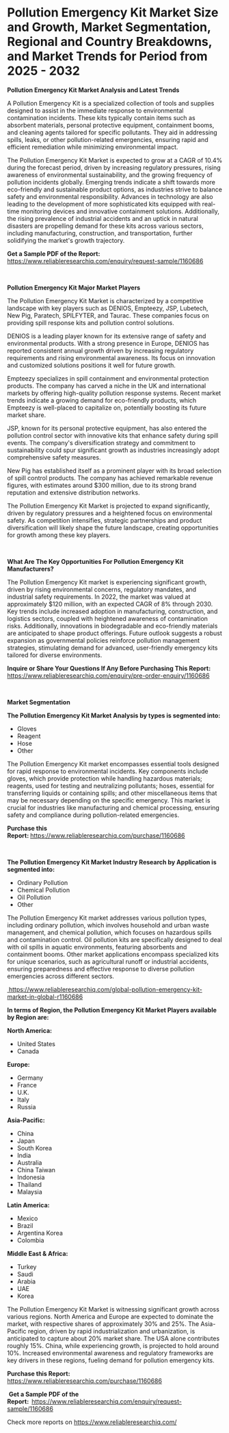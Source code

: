 <p><h1>Pollution Emergency Kit Market Size and Growth, Market Segmentation, Regional and Country Breakdowns, and Market Trends for Period from 2025 -  2032</h1></p><p><strong>Pollution Emergency Kit Market Analysis and Latest Trends</strong></p>
<p><p>A Pollution Emergency Kit is a specialized collection of tools and supplies designed to assist in the immediate response to environmental contamination incidents. These kits typically contain items such as absorbent materials, personal protective equipment, containment booms, and cleaning agents tailored for specific pollutants. They aid in addressing spills, leaks, or other pollution-related emergencies, ensuring rapid and efficient remediation while minimizing environmental impact.</p><p>The Pollution Emergency Kit Market is expected to grow at a CAGR of 10.4% during the forecast period, driven by increasing regulatory pressures, rising awareness of environmental sustainability, and the growing frequency of pollution incidents globally. Emerging trends indicate a shift towards more eco-friendly and sustainable product options, as industries strive to balance safety and environmental responsibility. Advances in technology are also leading to the development of more sophisticated kits equipped with real-time monitoring devices and innovative containment solutions. Additionally, the rising prevalence of industrial accidents and an uptick in natural disasters are propelling demand for these kits across various sectors, including manufacturing, construction, and transportation, further solidifying the market's growth trajectory.</p></p>
<p><strong>Get a Sample PDF of the Report:&nbsp;</strong> <a href="https://www.reliableresearchiq.com/enquiry/request-sample/1160686?utm_campaign=2301&utm_medium=2&utm_source=Github&utm_content=ia&utm_term=22032025&utm_id=pollution-emergency-kit">https://www.reliableresearchiq.com/enquiry/request-sample/1160686</a></p>
<p>&nbsp;</p>
<p><strong>Pollution Emergency Kit Major Market Players</strong></p>
<p><p>The Pollution Emergency Kit Market is characterized by a competitive landscape with key players such as DENIOS, Empteezy, JSP, Lubetech, New Pig, Paratech, SPILFYTER, and Taurac. These companies focus on providing spill response kits and pollution control solutions. </p><p>DENIOS is a leading player known for its extensive range of safety and environmental products. With a strong presence in Europe, DENIOS has reported consistent annual growth driven by increasing regulatory requirements and rising environmental awareness. Its focus on innovation and customized solutions positions it well for future growth.</p><p>Empteezy specializes in spill containment and environmental protection products. The company has carved a niche in the UK and international markets by offering high-quality pollution response systems. Recent market trends indicate a growing demand for eco-friendly products, which Empteezy is well-placed to capitalize on, potentially boosting its future market share.</p><p>JSP, known for its personal protective equipment, has also entered the pollution control sector with innovative kits that enhance safety during spill events. The company's diversification strategy and commitment to sustainability could spur significant growth as industries increasingly adopt comprehensive safety measures.</p><p>New Pig has established itself as a prominent player with its broad selection of spill control products. The company has achieved remarkable revenue figures, with estimates around $300 million, due to its strong brand reputation and extensive distribution networks.</p><p>The Pollution Emergency Kit Market is projected to expand significantly, driven by regulatory pressures and a heightened focus on environmental safety. As competition intensifies, strategic partnerships and product diversification will likely shape the future landscape, creating opportunities for growth among these key players.</p></p>
<p>&nbsp;</p>
<p><strong>What Are The Key Opportunities For Pollution Emergency Kit Manufacturers?</strong></p>
<p><p>The Pollution Emergency Kit market is experiencing significant growth, driven by rising environmental concerns, regulatory mandates, and industrial safety requirements. In 2022, the market was valued at approximately $120 million, with an expected CAGR of 8% through 2030. Key trends include increased adoption in manufacturing, construction, and logistics sectors, coupled with heightened awareness of contamination risks. Additionally, innovations in biodegradable and eco-friendly materials are anticipated to shape product offerings. Future outlook suggests a robust expansion as governmental policies reinforce pollution management strategies, stimulating demand for advanced, user-friendly emergency kits tailored for diverse environments.</p></p>
<p><strong>Inquire or Share Your Questions If Any Before Purchasing This Report:</strong> <a href="https://www.reliableresearchiq.com/enquiry/pre-order-enquiry/1160686?utm_campaign=2301&utm_medium=2&utm_source=Github&utm_content=ia&utm_term=22032025&utm_id=pollution-emergency-kit">https://www.reliableresearchiq.com/enquiry/pre-order-enquiry/1160686</a></p>
<p>&nbsp;</p>
<p><strong>Market Segmentation</strong></p>
<p><strong>The Pollution Emergency Kit Market Analysis by types is segmented into:</strong></p>
<p><ul><li>Gloves</li><li>Reagent</li><li>Hose</li><li>Other</li></ul></p>
<p><p>The Pollution Emergency Kit market encompasses essential tools designed for rapid response to environmental incidents. Key components include gloves, which provide protection while handling hazardous materials; reagents, used for testing and neutralizing pollutants; hoses, essential for transferring liquids or containing spills; and other miscellaneous items that may be necessary depending on the specific emergency. This market is crucial for industries like manufacturing and chemical processing, ensuring safety and compliance during pollution-related emergencies.</p></p>
<p><strong>Purchase this Report:&nbsp;</strong><a href="https://www.reliableresearchiq.com/purchase/1160686?utm_campaign=2301&utm_medium=2&utm_source=Github&utm_content=ia&utm_term=22032025&utm_id=pollution-emergency-kit">https://www.reliableresearchiq.com/purchase/1160686</a></p>
<p>&nbsp;</p>
<p><strong>The Pollution Emergency Kit Market Industry Research by Application is segmented into:</strong></p>
<p><ul><li>Ordinary Pollution</li><li>Chemical Pollution</li><li>Oil Pollution</li><li>Other</li></ul></p>
<p><p>The Pollution Emergency Kit market addresses various pollution types, including ordinary pollution, which involves household and urban waste management, and chemical pollution, which focuses on hazardous spills and contamination control. Oil pollution kits are specifically designed to deal with oil spills in aquatic environments, featuring absorbents and containment booms. Other market applications encompass specialized kits for unique scenarios, such as agricultural runoff or industrial accidents, ensuring preparedness and effective response to diverse pollution emergencies across different sectors.</p></p>
<p><a href="https://www.reliableresearchiq.com/global-pollution-emergency-kit-market-in-global-r1160686?utm_campaign=2301&utm_medium=2&utm_source=Github&utm_content=ia&utm_term=22032025&utm_id=pollution-emergency-kit">&nbsp;https://www.reliableresearchiq.com/global-pollution-emergency-kit-market-in-global-r1160686</a></p>
<p><strong>In terms of Region, the Pollution Emergency Kit Market Players available by Region are:</strong></p>
<p>
    <p> <strong> North America: </strong>
        <ul>
            <li>United States</li>
            <li>Canada</li>
        </ul>
        </p> 
    <p> <strong> Europe: </strong>
        <ul>
            <li>Germany</li>
            <li>France</li>
            <li>U.K.</li>
            <li>Italy</li>
            <li>Russia</li>
        </ul>
        </p> 
    <p> <strong> Asia-Pacific: </strong>
        <ul>
            <li>China</li>
            <li>Japan</li>
            <li>South Korea</li>
            <li>India</li>
            <li>Australia</li>
            <li>China Taiwan</li>
            <li>Indonesia</li>
            <li>Thailand</li>
            <li>Malaysia</li>
        </ul>
        </p> 
    <p> <strong> Latin America: </strong>
        <ul>
            <li>Mexico</li>
            <li>Brazil</li>
            <li>Argentina Korea</li>
            <li>Colombia</li>
        </ul>
        </p> 
    <p> <strong> Middle East & Africa: </strong>
        <ul>
            <li>Turkey</li>
            <li>Saudi</li>
            <li>Arabia</li>
            <li>UAE</li>
            <li>Korea</li>
        </ul>
    </p>
    </p>
<p><p>The Pollution Emergency Kit Market is witnessing significant growth across various regions. North America and Europe are expected to dominate the market, with respective shares of approximately 30% and 25%. The Asia-Pacific region, driven by rapid industrialization and urbanization, is anticipated to capture about 20% market share. The USA alone contributes roughly 15%. China, while experiencing growth, is projected to hold around 10%. Increased environmental awareness and regulatory frameworks are key drivers in these regions, fueling demand for pollution emergency kits.</p></p>
<p><strong>Purchase this Report: </strong><a href="https://www.reliableresearchiq.com/purchase/1160686?utm_campaign=2301&utm_medium=2&utm_source=Github&utm_content=ia&utm_term=22032025&utm_id=pollution-emergency-kit">https://www.reliableresearchiq.com/purchase/1160686</a></p>
<p>&nbsp;<strong>Get a Sample PDF of the Report:&nbsp;&nbsp;</strong><a href="https://www.reliableresearchiq.com/enquiry/request-sample/1160686?utm_campaign=2301&utm_medium=2&utm_source=Github&utm_content=ia&utm_term=22032025&utm_id=pollution-emergency-kit">https://www.reliableresearchiq.com/enquiry/request-sample/1160686</a></p>
<p><strong></strong></p>
<p>Check more reports on <a href="https://www.reliableresearchiq.com/?utm_campaign=2301&utm_medium=2&utm_source=Github&utm_content=ia&utm_term=22032025&utm_id=pollution-emergency-kit">https://www.reliableresearchiq.com/</a></p>